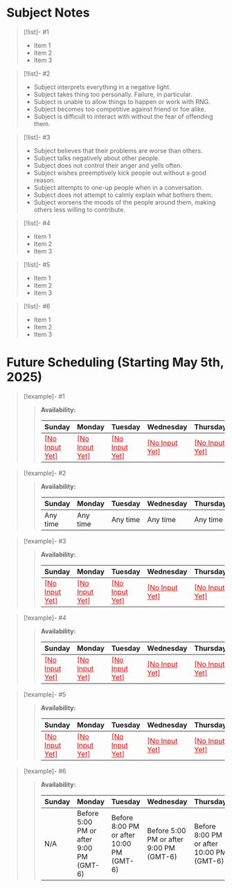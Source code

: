 # Subject Notes

> [!list]- #1
> - Item 1
> - Item 2
> - Item 3

> [!list]- #2
> - Subject interprets everything in a negative light.
> - Subject takes thing too personally. Failure, in particular.
> - Subject is unable to allow things to happen or work with RNG.
> - Subject becomes too competitive against friend or foe alike.
> - Subject is difficult to interact with without the fear of offending them.

> [!list]- #3
> - Subject believes that their problems are worse than others.
> - Subject talks negatively about other people.
> - Subject does not control their anger and yells often.
> - Subject wishes preemptively kick people out without a good reason.
> - Subject attempts to one-up people when in a conversation.
> - Subject does not attempt to calmly explain what bothers them.
> - Subject worsens the moods of the people around them, making others less willing to contribute.

> [!list]- #4
> - Item 1
> - Item 2
> - Item 3

> [!list]- #5
> - Item 1
> - Item 2
> - Item 3

> [!list]- #6
> - Item 1
> - Item 2
> - Item 3

# Future Scheduling (Starting May 5th, 2025)

> [!example]-  #1
> > **Availability:**
> > 
> > |Sunday|Monday|Tuesday|Wednesday|Thursday|Friday|Saturday|
> > |---|---|---|---|---|---|---|
> > |<font color="#f00" style="text-decoration: underline;">[No Input Yet]</font>|<font color="#f00" style="text-decoration: underline;">[No Input Yet]</font>|<font color="#f00" style="text-decoration: underline;">[No Input Yet]</font>|<font color="#f00" style="text-decoration: underline;">[No Input Yet]</font>|<font color="#f00" style="text-decoration: underline;">[No Input Yet]</font>|<font color="#f00" style="text-decoration: underline;">[No Input Yet]</font>|<font color="#f00" style="text-decoration: underline;">[No Input Yet]</font>|

> [!example]- #2
> > **Availability:**
> > 
> > |Sunday|Monday|Tuesday|Wednesday|Thursday|Friday|Saturday|
> > |---|---|---|---|---|---|---|
> > |Any time|Any time|Any time|Any time|Any time|Any time|Any time|

> [!example]- #3
> > **Availability:**
> > 
> > |Sunday|Monday|Tuesday|Wednesday|Thursday|Friday|Saturday|
> > |---|---|---|---|---|---|---|
> > |<font color="#f00" style="text-decoration: underline;">[No Input Yet]</font>|<font color="#f00" style="text-decoration: underline;">[No Input Yet]</font>|<font color="#f00" style="text-decoration: underline;">[No Input Yet]</font>|<font color="#f00" style="text-decoration: underline;">[No Input Yet]</font>|<font color="#f00" style="text-decoration: underline;">[No Input Yet]</font>|<font color="#f00" style="text-decoration: underline;">[No Input Yet]</font>|<font color="#f00" style="text-decoration: underline;">[No Input Yet]</font>|

> [!example]- #4
> > **Availability:**
> > 
> > |Sunday|Monday|Tuesday|Wednesday|Thursday|Friday|Saturday|
> > |---|---|---|---|---|---|---|
> > |<font color="#f00" style="text-decoration: underline;">[No Input Yet]</font>|<font color="#f00" style="text-decoration: underline;">[No Input Yet]</font>|<font color="#f00" style="text-decoration: underline;">[No Input Yet]</font>|<font color="#f00" style="text-decoration: underline;">[No Input Yet]</font>|<font color="#f00" style="text-decoration: underline;">[No Input Yet]</font>|<font color="#f00" style="text-decoration: underline;">[No Input Yet]</font>|<font color="#f00" style="text-decoration: underline;">[No Input Yet]</font>|

> [!example]- #5
> > **Availability:**
> > 
> > |Sunday|Monday|Tuesday|Wednesday|Thursday|Friday|Saturday|
> > |---|---|---|---|---|---|---|
> > |<font color="#f00" style="text-decoration: underline;">[No Input Yet]</font>|<font color="#f00" style="text-decoration: underline;">[No Input Yet]</font>|<font color="#f00" style="text-decoration: underline;">[No Input Yet]</font>|<font color="#f00" style="text-decoration: underline;">[No Input Yet]</font>|<font color="#f00" style="text-decoration: underline;">[No Input Yet]</font>|<font color="#f00" style="text-decoration: underline;">[No Input Yet]</font>|<font color="#f00" style="text-decoration: underline;">[No Input Yet]</font>|

> [!example]- #6
> > **Availability:**
> > 
> > |Sunday|Monday|Tuesday|Wednesday|Thursday|Friday|Saturday|
> > |---|---|---|---|---|---|---|
> > |N/A|Before 5:00 PM or after 9:00 PM (GMT-6)|Before 8:00 PM or after 10:00 PM (GMT-6)|Before 5:00 PM or after 9:00 PM (GMT-6)|Before 8:00 PM or after 10:00 PM (GMT-6)|Before 5:00 PM or after 9:00 PM (GMT-6)|N/A|
